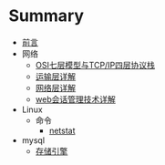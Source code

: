 # Summary
* [前言](README.md)
* 网络
  * [OSI七层模型与TCP/IP四层协议栈](network/OSI模型与TCP,IP协议.md)
  * [运输层详解](network/运输层详解.md)
  * [网络层详解](network/网络层.md)
  * [web会话管理技术详解](network/web会话管理技术详解.md)
* Linux
  * 命令
    * [netstat](linux/command/nestat命令.md)
* mysql
  * [存储引擎](mysql/数据库存储引擎.md)

